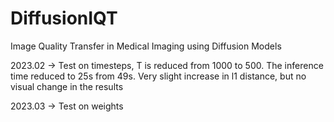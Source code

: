 # DiffusionIQT
Image Quality Transfer in Medical Imaging using Diffusion Models

2023.02 -> Test on timesteps, T is reduced from 1000 to 500. The inference time reduced to 25s from 49s. Very slight increase in l1 distance, but no visual change in the results

2023.03 -> Test on weights

